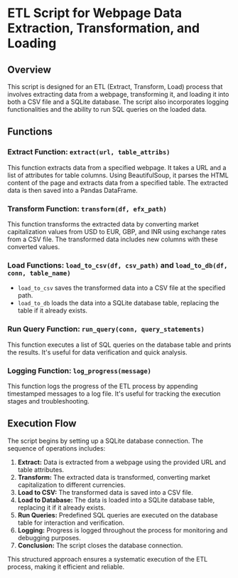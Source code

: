 # ETL Script for Webpage Data Extraction, Transformation, and Loading

## Overview

This script is designed for an ETL (Extract, Transform, Load) process that involves extracting data from a webpage, transforming it, and loading it into both a CSV file and a SQLite database. The script also incorporates logging functionalities and the ability to run SQL queries on the loaded data.

## Functions

### Extract Function: `extract(url, table_attribs)`

This function extracts data from a specified webpage. It takes a URL and a list of attributes for table columns. Using BeautifulSoup, it parses the HTML content of the page and extracts data from a specified table. The extracted data is then saved into a Pandas DataFrame.

### Transform Function: `transform(df, efx_path)`

This function transforms the extracted data by converting market capitalization values from USD to EUR, GBP, and INR using exchange rates from a CSV file. The transformed data includes new columns with these converted values.

### Load Functions: `load_to_csv(df, csv_path)` and `load_to_db(df, conn, table_name)`

- `load_to_csv` saves the transformed data into a CSV file at the specified path.
- `load_to_db` loads the data into a SQLite database table, replacing the table if it already exists.

### Run Query Function: `run_query(conn, query_statements)`

This function executes a list of SQL queries on the database table and prints the results. It's useful for data verification and quick analysis.

### Logging Function: `log_progress(message)`

This function logs the progress of the ETL process by appending timestamped messages to a log file. It's useful for tracking the execution stages and troubleshooting.

## Execution Flow

The script begins by setting up a SQLite database connection. The sequence of operations includes:

1. **Extract:** Data is extracted from a webpage using the provided URL and table attributes.
2. **Transform:** The extracted data is transformed, converting market capitalization to different currencies.
3. **Load to CSV:** The transformed data is saved into a CSV file.
4. **Load to Database:** The data is loaded into a SQLite database table, replacing it if it already exists.
5. **Run Queries:** Predefined SQL queries are executed on the database table for interaction and verification.
6. **Logging:** Progress is logged throughout the process for monitoring and debugging purposes.
7. **Conclusion:** The script closes the database connection.

This structured approach ensures a systematic execution of the ETL process, making it efficient and reliable.

